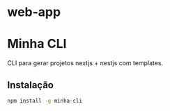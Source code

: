 # web-app
# Minha CLI

CLI para gerar projetos nextjs + nestjs com templates.

## Instalação

```bash
npm install -g minha-cli
